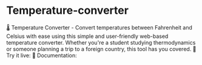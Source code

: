 # Temperature-converter
🌡️ Temperature Converter - Convert temperatures between Fahrenheit and Celsius with ease using this simple and user-friendly web-based temperature converter. Whether you're a student studying thermodynamics or someone planning a trip to a foreign country, this tool has you covered.  🔗 Try it live:  📖 Documentation: 
